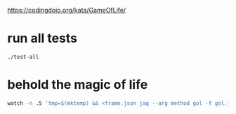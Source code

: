 https://codingdojo.org/kata/GameOfLife/

# run all tests

```shell
./test-all
```

# behold the magic of life

```bash
watch -n .5 'tmp=$(mktemp) && <frame.json jaq --arg method gol -f gol.jq >tmp && mv tmp frame.json && jaq <frame.json'
```
